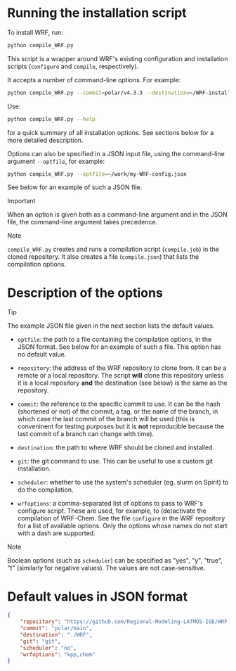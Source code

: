 # Running the installation script

To install WRF, run:

```sh
python compile_WRF.py
```

This script is a wrapper around WRF's existing configuration and installation scripts (`configure` and `compile`, respectively).

It accepts a number of command-line options. For example:

```sh
python compile_WRF.py --commit=polar/v4.3.3 --destination=~/WRF-install
```

Use:

```sh
python compile_WRF.py --help
```

for a quick summary of all installation options. See sections below for a more detailed description.

Options can also be specified in a JSON input file, using the command-line argument `--optfile`, for example:

```sh
python compile_WRF.py --optfile=~/work/my-WRF-config.json
```

See below for an example of such a JSON file.

> [!IMPORTANT]
> When an option is given both as a command-line argument and in the JSON file, the command-line argument takes precedence.

> [!NOTE]
> `compile_WRF.py` creates and runs a compilation script (`compile.job`) in the cloned repository. It also creates a file (`compile.json`) that lists the compilation options.

# Description of the options

> [!TIP]
> The example JSON file given in the next section lists the default values.

 - `optfile`: the path to a file containing the compilation options, in the JSON format. See below for an example of such a file. This option has no default value.

 - `repository`: the address of the WRF repository to clone from. It can be a remote or a local repository. The script **will** clone this repository unless it is a local repository **and** the destination (see below) is the same as the repository.

 - `commit`: the reference to the specific commit to use. It can be the hash (shortened or not) of the commit, a tag, or the name of the branch, in which case the last commit of the branch will be used (this is conveninent for testing purposes but it is **not** reproducible because the last commit of a branch can change with time).

 - `destination`: the path to where WRF should be cloned and installed.

 - `git`: the git command to use. This can be useful to use a custom git installation.

 - `scheduler`: whether to use the system's scheduler (eg. slurm on Spirit) to do the compilation.

 - `wrfoptions`: a comma-separated list of options to pass to WRF's configure script. These are used, for example, to (de)activate the compilation of WRF-Chem. See the file `configure` in the WRF repository for a list of available options. Only the options whose names do not start with a dash are supported.

> [!NOTE]
> Boolean options (such as `scheduler`) can be specified as "yes", "y", "true", "t" (similarly for negative values). The values are not case-sensitive.

# Default values in JSON format

```json
{
    "repository": "https://github.com/Regional-Modeling-LATMOS-IGE/WRF-Chem-Polar.git",
    "commit": "polar/main",
    "destination": "./WRF",
    "git": "git",
    "scheduler": "no",
    "wrfoptions": "kpp,chem"
}
```
